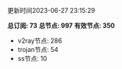 更新时间2023-06-27 23:15:29

**总订阅: 73**
**总节点: 997**
**有效节点: 350**
- v2ray节点: 286
- trojan节点: 54
- ss节点: 10
